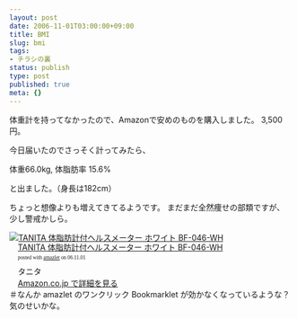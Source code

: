 ```yaml
---
layout: post
date: 2006-11-01T03:00:00+09:00
title: BMI
slug: bmi
tags:
- チラシの裏
status: publish
type: post
published: true
meta: {}
---
```

体重計を持ってなかったので、Amazonで安めのものを購入しました。
3,500円。

今日届いたのでさっそく計ってみたら、

体重66.0kg, 体脂肪率 15.6%

と出ました。（身長は182cm）

ちょっと想像よりも増えてきてるようです。
まだまだ全然痩せの部類ですが、少し警戒かしら。
<div class="amazlet-box" style="margin-bottom:0px;"><div class="amazlet-image" style="float:left;"><a href="http://www.amazon.co.jp/exec/obidos/ASIN/B000BHLSNU/masawo-22/ref=nosim/" name="amazletlink" target="_blank"><img src="http://images-jp.amazon.com/images/P/B000BHLSNU.09.MZZZZZZZ.jpg" alt="TANITA 体脂肪計付ヘルスメーター ホワイト BF-046-WH" style="border: none;" /></a></div><div class="amazlet-info" style="float:left;margin-left:15px;line-height:120%"><div class="amazlet-name" style="margin-bottom:10px;line-height:120%"><a href="http://www.amazon.co.jp/exec/obidos/ASIN/B000BHLSNU/masawo-22/ref=nosim/" name="amazletlink" target="_blank">TANITA 体脂肪計付ヘルスメーター ホワイト BF-046-WH</a><div class="amazlet-powered-date" style="font-size:7pt;margin-top:5px;font-family:verdana;line-height:120%">posted with <a href="http://www.amazlet.com/browse/ASIN/B000BHLSNU/masawo-22" title="TANITA 体脂肪計付ヘルスメーター ホワイト BF-046-WH" target="_blank">amazlet</a> on 06.11.01</div></div><div class="amazlet-detail">タニタ <br /></div><div class="amazlet-link" style="margin-top: 5px"><a href="http://www.amazon.co.jp/exec/obidos/ASIN/B000BHLSNU/masawo-22/ref=nosim/" name="amazletlink" target="_blank">Amazon.co.jp で詳細を見る</a></div></div><div class="amazlet-footer" style="clear: left"></div></div>
＃なんか amazlet のワンクリック Bookmarklet が効かなくなっているような？気のせいかな。
